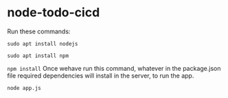 # node-todo-cicd

Run these commands:


`sudo apt install nodejs`


`sudo apt install npm`


`npm install`
Once wehave run this command, whatever in the package.json file required dependencies will install in the server, to run the app.

`node app.js`

